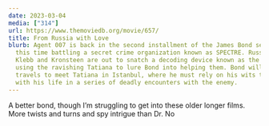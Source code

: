 ```yaml
---
date: 2023-03-04
media: ["314"]
url: https://www.themoviedb.org/movie/657/
title: From Russia with Love
blurb: Agent 007 is back in the second installment of the James Bond series,
  this time battling a secret crime organization known as SPECTRE. Russians Rosa
  Klebb and Kronsteen are out to snatch a decoding device known as the Lektor,
  using the ravishing Tatiana to lure Bond into helping them. Bond willingly
  travels to meet Tatiana in Istanbul, where he must rely on his wits to escape
  with his life in a series of deadly encounters with the enemy.
---
```


A better bond, though I’m struggling to get into these older longer films. More twists and turns and spy intrigue than Dr. No


